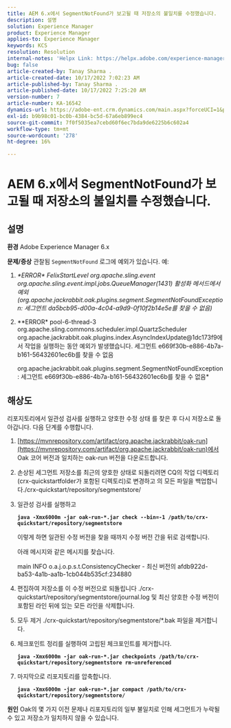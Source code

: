 ```yaml
---
title: AEM 6.x에서 SegmentNotFound가 보고될 때 저장소의 불일치를 수정했습니다.
description: 설명
solution: Experience Manager
product: Experience Manager
applies-to: Experience Manager
keywords: KCS
resolution: Resolution
internal-notes: 'Helpx Link: https://helpx.adobe.com/experience-manager/kb/fix-inconsistencies-in-the-repository-when-segmentnotfound-issue.html'
bug: false
article-created-by: Tanay Sharma .
article-created-date: 10/17/2022 7:02:23 AM
article-published-by: Tanay Sharma .
article-published-date: 10/17/2022 7:25:20 AM
version-number: 7
article-number: KA-16542
dynamics-url: https://adobe-ent.crm.dynamics.com/main.aspx?forceUCI=1&pagetype=entityrecord&etn=knowledgearticle&id=fd6f3fa4-e94d-ed11-bba2-0022480868ff
exl-id: b9b98c01-bc0b-4384-bc5d-67a6eb899ec4
source-git-commit: 7f0f5035ea7cebd60f6ec7bda9de6225b6c602a4
workflow-type: tm+mt
source-wordcount: '278'
ht-degree: 16%

---
```


# AEM 6.x에서 SegmentNotFound가 보고될 때 저장소의 불일치를 수정했습니다.

## 설명

<b>환경</b>
Adobe Experience Manager 6.x


<b>문제/증상</b>
관찰됨 `SegmentNotFound` 로그에 예외가 있습니다. 예:

1. *\*ERROR\* FelixStartLevel org.apache.sling.event org.apache.sling.event.impl.jobs.QueueManager(1431) 활성화 메서드에서 예외(org.apache.jackrabbit.oak.plugins.segment.SegmentNotFoundException: 세그먼트 da5bcb95-d00a-4c04-a9d9-0f10f2b14e5e를 찾을 수 없음)*
2. *\*ERROR\* pool-6-thread-3 org.apache.sling.commons.scheduler.impl.QuartzScheduler org.apache.jackrabbit.oak.plugins.index.AsyncIndexUpdate@1dc173f9에서 작업을 실행하는 동안 예외가 발생했습니다. 세그먼트 e669f30b-e886-4b7a-b161-56432601ec6b를 찾을 수 없음

   org.apache.jackrabbit.oak.plugins.segment.SegmentNotFoundException: 세그먼트 e669f30b-e886-4b7a-b161-56432601ec6b를 찾을 수 없음*



## 해상도


리포지토리에서 일관성 검사를 실행하고 양호한 수정 상태 를 찾은 후 다시 저장소로 돌아갑니다. 다음 단계를 수행합니다.

1. [https://mvnrepository.com/artifact/org.apache.jackrabbit/oak-run](https://mvnrepository.com/artifact/org.apache.jackrabbit/oak-run)에서 Oak 코어 버전과 일치하는 oak-run 버전을 다운로드합니다.
2. 손상된 세그먼트 저장소를 최근의 양호한 상태로 되돌리려면 CQ의 작업 디렉토리(crx-quickstartfolder가 포함된 디렉토리)로 변경하고 의 모든 파일을 백업합니다./crx-quickstart/repository/segmentstore/
3. 일관성 검사를 실행하고

   <b>`java -Xmx6000m -jar oak-run-*.jar check --bin=-1 /path/to/crx-quickstart/repository/segmentstore`</b>



   이렇게 하면 일관된 수정 버전을 찾을 때까지 수정 버전 간을 뒤로 검색합니다.



   아래 메시지와 같은 메시지를 찾습니다.

   main INFO o.a.j.o.p.s.t.ConsistencyChecker - 최신 버전의 afdb922d-ba53-4a1b-aa1b-1cb044b535cf:234880


4. 편집하여 저장소를 이 수정 버전으로 되돌립니다 ./crx-quickstart/repository/segmentstore/journal.log 및 최신 양호한 수정 버전이 포함된 라인 뒤에 있는 모든 라인을 삭제합니다.
5. 모두 제거 ./crx-quickstart/repository/segmentstore/\*.bak 파일을 제거합니다.
6. 체크포인트 정리를 실행하여 고립된 체크포인트를 제거합니다.

   <b>`java -Xmx6000m -jar oak-run-*.jar checkpoints /path/to/crx-quickstart/repository/segmentstore rm-unreferenced`</b>


7. 마지막으로 리포지토리를 압축합니다.

   <b>`java -Xmx6000m -jar oak-run-*.jar compact /path/to/crx-quickstart/repository/segmentstore/`</b>



<b>원인</b>
Oak의 몇 가지 이전 문제나 리포지토리의 일부 불일치로 인해 세그먼트가 누락될 수 있고 저장소가 일치하지 않을 수 있습니다.
